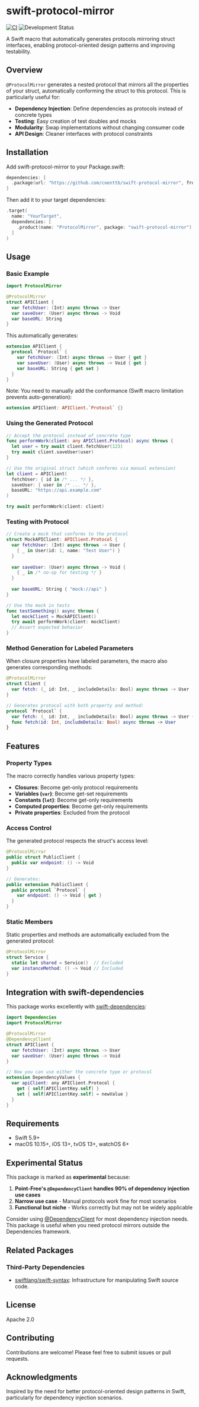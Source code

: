 # swift-protocol-mirror

[![CI](https://github.com/coenttb/swift-protocol-mirror/workflows/CI/badge.svg)](https://github.com/coenttb/swift-protocol-mirror/actions/workflows/ci.yml)
![Development Status](https://img.shields.io/badge/status-experimental-yellow.svg)

A Swift macro that automatically generates protocols mirroring struct interfaces, enabling protocol-oriented design patterns and improving testability.

## Overview

`@ProtocolMirror` generates a nested protocol that mirrors all the properties of your struct, automatically conforming the struct to this protocol. This is particularly useful for:

- **Dependency Injection**: Define dependencies as protocols instead of concrete types
- **Testing**: Easy creation of test doubles and mocks
- **Modularity**: Swap implementations without changing consumer code
- **API Design**: Cleaner interfaces with protocol constraints

## Installation

Add swift-protocol-mirror to your Package.swift:

```swift
dependencies: [
  .package(url: "https://github.com/coenttb/swift-protocol-mirror", from: "1.0.0")
]
```

Then add it to your target dependencies:

```swift
.target(
  name: "YourTarget",
  dependencies: [
    .product(name: "ProtocolMirror", package: "swift-protocol-mirror"),
  ]
)
```

## Usage

### Basic Example

```swift
import ProtocolMirror

@ProtocolMirror
struct APIClient {
  var fetchUser: (Int) async throws -> User
  var saveUser: (User) async throws -> Void
  var baseURL: String
}
```

This automatically generates:

```swift
extension APIClient {
  protocol `Protocol` {
    var fetchUser: (Int) async throws -> User { get }
    var saveUser: (User) async throws -> Void { get }
    var baseURL: String { get set }
  }
}
```

Note: You need to manually add the conformance (Swift macro limitation prevents auto-generation):

```swift
extension APIClient: APIClient.`Protocol` {}
```

### Using the Generated Protocol

```swift
// Accept the protocol instead of concrete type
func performWork(client: any APIClient.Protocol) async throws {
  let user = try await client.fetchUser(123)
  try await client.saveUser(user)
}

// Use the original struct (which conforms via manual extension)
let client = APIClient(
  fetchUser: { id in /* ... */ },
  saveUser: { user in /* ... */ },
  baseURL: "https://api.example.com"
)

try await performWork(client: client)
```

### Testing with Protocol

```swift
// Create a mock that conforms to the protocol
struct MockAPIClient: APIClient.Protocol {
  var fetchUser: (Int) async throws -> User {
    { _ in User(id: 1, name: "Test User") }
  }
  
  var saveUser: (User) async throws -> Void {
    { _ in /* no-op for testing */ }
  }
  
  var baseURL: String { "mock://api" }
}

// Use the mock in tests
func testSomething() async throws {
  let mockClient = MockAPIClient()
  try await performWork(client: mockClient)
  // Assert expected behavior
}
```

### Method Generation for Labeled Parameters

When closure properties have labeled parameters, the macro also generates corresponding methods:

```swift
@ProtocolMirror
struct Client {
  var fetch: (_ id: Int, _ includeDetails: Bool) async throws -> User
}

// Generates protocol with both property and method:
protocol `Protocol` {
  var fetch: (_ id: Int, _ includeDetails: Bool) async throws -> User { get }
  func fetch(id: Int, includeDetails: Bool) async throws -> User
}
```

## Features

### Property Types

The macro correctly handles various property types:

- **Closures**: Become get-only protocol requirements
- **Variables (`var`)**: Become get-set requirements
- **Constants (`let`)**: Become get-only requirements  
- **Computed properties**: Become get-only requirements
- **Private properties**: Excluded from the protocol

### Access Control

The generated protocol respects the struct's access level:

```swift
@ProtocolMirror
public struct PublicClient {
  public var endpoint: () -> Void
}

// Generates:
public extension PublicClient {
  public protocol `Protocol` {
    var endpoint: () -> Void { get }
  }
}
```

### Static Members

Static properties and methods are automatically excluded from the generated protocol:

```swift
@ProtocolMirror
struct Service {
  static let shared = Service()  // Excluded
  var instanceMethod: () -> Void // Included
}
```

## Integration with swift-dependencies

This package works excellently with [swift-dependencies](https://github.com/pointfreeco/swift-dependencies):

```swift
import Dependencies
import ProtocolMirror

@ProtocolMirror
@DependencyClient
struct APIClient {
  var fetchUser: (Int) async throws -> User
  var saveUser: (User) async throws -> Void
}

// Now you can use either the concrete type or protocol
extension DependencyValues {
  var apiClient: any APIClient.Protocol {
    get { self[APIClientKey.self] }
    set { self[APIClientKey.self] = newValue }
  }
}
```

## Requirements

- Swift 5.9+
- macOS 10.15+, iOS 13+, tvOS 13+, watchOS 6+

## Experimental Status

This package is marked as **experimental** because:

1. **Point-Free's `@DependencyClient` handles 90% of dependency injection use cases**
2. **Narrow use case** - Manual protocols work fine for most scenarios
3. **Functional but niche** - Works correctly but may not be widely applicable

Consider using [@DependencyClient](https://github.com/pointfreeco/swift-dependencies) for most dependency injection needs. This package is useful when you need protocol mirrors outside the Dependencies framework.

## Related Packages

### Third-Party Dependencies

- [swiftlang/swift-syntax](https://github.com/swiftlang/swift-syntax): Infrastructure for manipulating Swift source code.

## License

Apache 2.0

## Contributing

Contributions are welcome! Please feel free to submit issues or pull requests.

## Acknowledgments

Inspired by the need for better protocol-oriented design patterns in Swift, particularly for dependency injection scenarios.